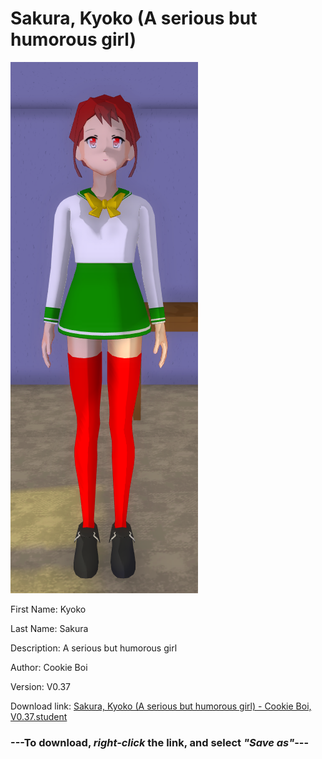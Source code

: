# Sakura, Kyoko (A serious but humorous girl)

<img src = "https://raw.githubusercontent.com/Arbiter1223/Daigaku-Gurashi-Custom-Students/master/Students/Files/Sakura%2C%20Kyoko%20(A%20serious%20but%20humorous%20girl).png">

First Name: Kyoko

Last Name: Sakura

Description: A serious but humorous girl

Author: Cookie Boi

Version: V0.37

Download link: <a href="https://raw.githubusercontent.com/Arbiter1223/Daigaku-Gurashi-Custom-Students/master/Students/Files/Sakura%2C%20Kyoko%20(A%20serious%20but%20humorous%20girl)%20-%20Cookie%20Boi%2C%20V0.37.student">Sakura, Kyoko (A serious but humorous girl) - Cookie Boi, V0.37.student</a>

### ---**To download, _right-click_ the link, and select _"Save as"_**---
